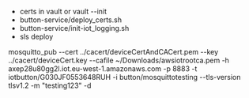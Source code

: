 - certs in vault or vault --init
- button-service/deploy_certs.sh
- button-service/init-iot_logging.sh
- sls deploy


mosquitto_pub --cert ../cacert/deviceCertAndCACert.pem --key ../cacert/deviceCert.key --cafile ~/Downloads/awsiotrootca.pem -h axep28u80gg2l.iot.eu-west-1.amazonaws.com -p 8883 -t iotbutton/G030JF0553648RUH -i button/mosquittotesting --tls-version tlsv1.2 -m "testing123" -d
